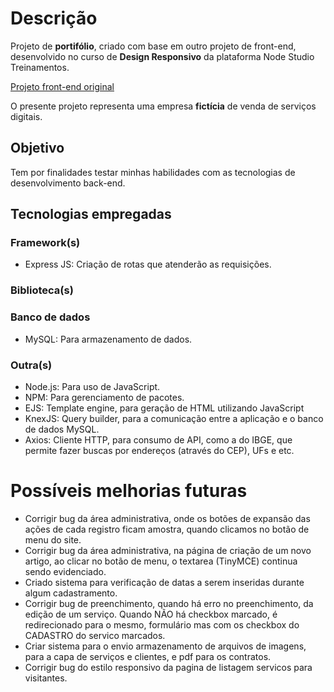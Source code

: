 # Descrição
Projeto de __portifólio__, criado com base em outro projeto de front-end,
desenvolvido no curso de __Design Responsivo__ da plataforma Node Studio
Treinamentos.

[Projeto front-end original](https://github.com/HugoBrandao-Dev/design-responsivo-node-studios.git)

O presente projeto representa uma empresa __fictícia__ de venda de serviços digitais.

## Objetivo
Tem por finalidades testar minhas habilidades com  as tecnologias de
desenvolvimento back-end.

## Tecnologias empregadas
### Framework(s)
* Express JS: Criação de rotas que atenderão as requisições.

### Biblioteca(s)


### Banco de dados
* MySQL: Para armazenamento de dados.

### Outra(s)
* Node.js: Para uso de JavaScript.
* NPM: Para gerenciamento de pacotes.
* EJS: Template engine, para geração de HTML utilizando JavaScript
* KnexJS: Query builder, para a comunicação entre a aplicação e o banco de dados MySQL.
* Axios: Cliente HTTP, para consumo de API, como a do IBGE, que permite fazer buscas por endereços (através do CEP), UFs e etc.

# Possíveis melhorias futuras
* Corrigir bug da área administrativa, onde os botões de expansão das ações de cada registro ficam amostra, quando clicamos no botão de menu do site.
* Corrigir bug da área administrativa, na página de criação de um novo artigo, ao clicar no botão de menu, o textarea (TinyMCE) continua sendo evidenciado.
* Criado sistema para verificação de datas a serem inseridas durante algum cadastramento.
* Corrigir bug de preenchimento, quando há erro no preenchimento, da edição de um serviço. Quando NÃO há checkbox marcado, é redirecionado para o mesmo, formulário mas com os checkbox do CADASTRO do servico marcados.
* Criar sistema para o envio  armazenamento de arquivos de imagens, para a capa de serviços e clientes, e pdf para os contratos.
* Corrigir bug do estilo responsivo da pagina de listagem servicos para visitantes.